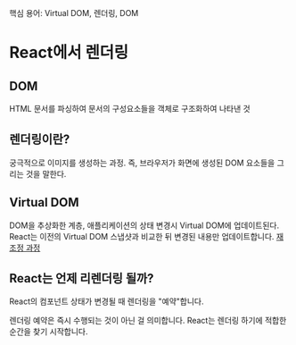 핵심 용어: Virtual DOM, 렌더링, DOM

# React에서 렌더링

## DOM

HTML 문서를 파싱하여 문서의 구성요소들을 객체로 구조화하여 나타낸 것

## 렌더링이란?

궁극적으로 이미지를 생성하는 과정. 즉, 브라우저가 화면에 생성된 DOM 요소들을 그리는 것을 말한다.

## Virtual DOM

DOM을 추상화한 계층,
애플리케이션의 상태 변경시 Virtual DOM에 업데이트된다. React는 이전의 Virtual DOM 스냅샷과 비교한 뒤 변경된 내용만 업데이트합니다.
[재조정 과정](https://ko.reactjs.org/docs/reconciliation.html#gatsby-focus-wrapper)

## React는 언제 리렌더링 될까?

React의 컴포넌트 상태가 변경될 때 렌더링을 "예약"합니다.

렌더링 예약은 즉시 수행되는 것이 아닌 걸 의미합니다. React는 렌더링 하기에 적합한 순간을 찾기 시작합니다.
